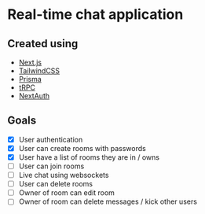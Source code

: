 # Real-time chat application

## Created using 

- [Next.js](https://nextjs.org/)
- [TailwindCSS](https://tailwindcss.com/)
- [Prisma](https://www.prisma.io/)
- [tRPC](https://trpc.io)
- [NextAuth](https://next-auth.js.org)

## Goals

- [x] User authentication
- [x] User can create rooms with passwords
- [x] User have a list of rooms they are in / owns
- [ ] User can join rooms
- [ ] Live chat using websockets
- [ ] User can delete rooms
- [ ] Owner of room can edit room
- [ ] Owner of room can delete messages / kick other users
